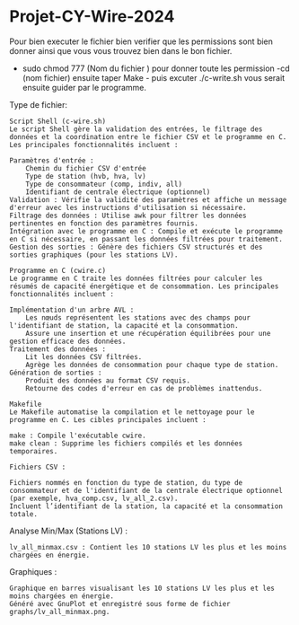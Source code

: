 # Projet-CY-Wire-2024
Pour bien executer le fichier bien verifier que les permissions sont bien donner ainsi que vous vous trouvez bien dans le bon fichier.
- sudo chmod 777 (Nom du fichier ) pour donner toute les permission 
-cd (nom fichier)
ensuite taper Make -
puis excuter ./c-write.sh vous serait ensuite guider par le programme.


Type de fichier:

    Script Shell (c-wire.sh)
    Le script Shell gère la validation des entrées, le filtrage des données et la coordination entre le fichier CSV et le programme en C. Les principales fonctionnalités incluent :

    Paramètres d'entrée :
        Chemin du fichier CSV d'entrée
        Type de station (hvb, hva, lv)
        Type de consommateur (comp, indiv, all)
        Identifiant de centrale électrique (optionnel)
    Validation : Vérifie la validité des paramètres et affiche un message d'erreur avec les instructions d'utilisation si nécessaire.
    Filtrage des données : Utilise awk pour filtrer les données pertinentes en fonction des paramètres fournis.
    Intégration avec le programme en C : Compile et exécute le programme en C si nécessaire, en passant les données filtrées pour traitement.
    Gestion des sorties : Génère des fichiers CSV structurés et des sorties graphiques (pour les stations LV).

    Programme en C (cwire.c)
    Le programme en C traite les données filtrées pour calculer les résumés de capacité énergétique et de consommation. Les principales fonctionnalités incluent :

    Implémentation d'un arbre AVL :
        Les nœuds représentent les stations avec des champs pour l'identifiant de station, la capacité et la consommation.
        Assure une insertion et une récupération équilibrées pour une gestion efficace des données.
    Traitement des données :
        Lit les données CSV filtrées.
        Agrège les données de consommation pour chaque type de station.
    Génération de sorties :
        Produit des données au format CSV requis.
        Retourne des codes d'erreur en cas de problèmes inattendus.

    Makefile
    Le Makefile automatise la compilation et le nettoyage pour le programme en C. Les cibles principales incluent :

    make : Compile l'exécutable cwire.
    make clean : Supprime les fichiers compilés et les données temporaires.

    Fichiers CSV :

    Fichiers nommés en fonction du type de station, du type de consommateur et de l'identifiant de la centrale électrique optionnel (par exemple, hva_comp.csv, lv_all_2.csv).
    Incluent l’identifiant de la station, la capacité et la consommation totale.

Analyse Min/Max (Stations LV) :

    lv_all_minmax.csv : Contient les 10 stations LV les plus et les moins chargées en énergie.

Graphiques :

    Graphique en barres visualisant les 10 stations LV les plus et les moins chargées en énergie.
    Généré avec GnuPlot et enregistré sous forme de fichier graphs/lv_all_minmax.png.
